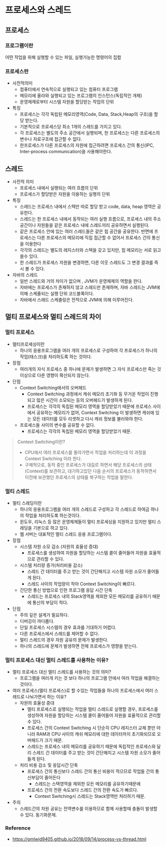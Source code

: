 # 프로세스와 스레드

## 프로세스

### 프로그램이란

어떤 작업을 위해 실행할 수 있는 파일, 실행가능한 명령어의 집합

### 프로세스란

* 사전적의미
  * 컴퓨터에서 연속적으로 실행되고 있는 컴퓨터 프로그램
  * 메모리에 올라와 실행되고 있는 프로그램의 인스턴스(독립적인 개체)
  * 운영체제로부터 시스템 자원을 할당받는 작업의 단위
* 특징
  * 프로세스는 각각 독립된 메모리영역(Code, Data, Stack,Heap의 구조)을 할당 받는다.
  * 기본적으로 프로세스당 최소 1개의 스레드를 가지고 있다.
  * 각 프로세스는 별도의 주소 공간에서 실행되며, 한 프로세스는 다른 프로세스의 변수나 자료구조에 접근할 수 없다.
  * 한프로세스가 다른 프로세스의 자원에 접근하려면 프로세스 간의 통신(IPC, Inter-process communication)을 사용해야한다. 





## 스레드

* 사전적 의미
  * 프로세스 내에서 실행되는 여러 흐름의 단위
  * 프로세스가 할당받은 자원을 이용하는 실행의 단위
* 특징
  * 스레드는 프로세스 내에서 스택만 따로 할당 받고 code, data, heap 영역은 공유한다.
  * 스레드는 한 프로세스 내에서 동작되는 여러 실행 흐름으로, 프로세스 내의 주소 공간이나 자원들을 같은 프로세스 내에 스레드끼리 공유하면서 실행된다.
  * 같은 프로세스 안에 있는 여러 스레드들은 같은 힙 공간을 공유한다. 반면에 프로세스는 다른 프로세스의 메모리에 직접 접근할 수 없어서 프로세스 간의 통신을 이용한다
  * 각각의 스레드는 별도의 레지스터와 스택을 갖고 있지만, 힙 메모리는 서로 읽고 쓸수 있다.
  * 한 스레드가 프로세스 자원을 변경하면, 다른 이웃 스레드도 그 변경 결과를 즉시 볼 수 있다.
* 자바의 스레드
  * 일반 스레드와 거의 차이가 없으며 , JVM가 운영체제의 역할을 한다.
  * 자바에는 프로세스가 존재하지 않고 스레드만 존재하며, 자바 스레드는 JVM에 의해 스케줄되는 실행 단위 코드블록이다.
  * 자바에서 스레드 스케줄링은 전적으로 JVM에 의해 이루어진다.



## 멀티 프로세스와 멀티 스레드의 차이

### 멀티 프로세스 

* 멀티프로세싱이란
  * 하나의 응용프로그램을 여러 개의 프로세스로 구성하여 각 프로세스가 하나의 작업(태스크)을 처리하도록 하는 것이다.
* 장점 
  * 여러개의 자식 프로세스 중 하나에 문제가 발생하면 그 자식 프로세스만 죽는 것 이상으로 다른 영향이 확산되지 않는다.
* 단점
  * Context Switching에서의 오버헤드
    * Context Switching 과정에서 캐쉬 메모리 초기화 등 무거운 작업이 진행되고 많은 시간이 소모되는 등의 오버헤드가 발생하게 된다.
    * 프로세스는 각각의 독립된 메모리 영역을 할당받았기 때문에 프로세스 사이에서 공유하는 메모리가 없어, Context Switching 이 발생하면 캐쉬에 있는 모든 데이터를 모두 리셋하고 다시 캐쉬 정보를 불러와야 한다.
  * 프로세스들 사이의 변수를 공유할 수 없다. 
    * 프로세스는 각각의 독립된 메모리 영역을 할당받았기 때문.

> Context Switching이란?
>
> * CPU에서 여러 프로세스를 돌아가면서 작업을 처리하는데 이 과정을 Context Switching 이라 한다.
> * 구체적으로, 동작 중인 프로세스가 대길르 하면서 해당 프로세스의 상태(Context)를 보관하고, 대기하고있던 다음 순서의 프로세스가 동작하면서 이전에 보관했던 프로세스의 상태를 복구하는 작업을 말한다.

### 멀티 스레드

* 멀티 스레딩이란
  * 하나의 응용프로그램을 여러 개의 스레드로 구성하고 각 스레드로 하여금 하나의 작업을 처리하도록 하는것이다.
  * 윈도우, 리눅스 등 많은 운영체제들이 멀티 프로세싱을 지원하고 있지만 멀티 스레딩을 기본으로 하고 있다.
  * 웹 서버는 대표적인 멀티 스레드 응용 프로그램이다.
* 장점
  * 시스템 자원 소모 감소 (자원의 효율성 증대)
    * 프로세스를 생성하여 자원을 할당하는 시스템 콜이 줄어들어 자원을 효율적으로 관리할 수 있다.
  * 시스템 처리량 증가(처리비용 감소)
    * 스레드 간 데이터를 주고 받는 것이 간단해지고 시스템 자원 소모가 줄어들게 된다.
    * 스레드 사이의 작업량이 작아 Context Switching이 빠르다.
  * 간단한 통신 방법으로 인한 프로그램 응답 시간 단축
    * 스레드는 프로세스 내의 Stack영역을 제외한 모든 메모리를 공유하기 때문에 통신의 부담이 적다.
* 단점 
  * 주의 깊은 설계가 필요하다.
  * 디버깅이 까다롭다. 
  * 단일 프로세스 시스템의 경우 효과를 기대하기 어렵다.
  * 다른 프로세스에서 스레드를 제어할 수 없다.
  * 멀티 스레드의 경우 자원 공유의 문제가 발생한다.
  * 하나의 스레드에 문제가 발생하면 전체 프로세스가 영향을 받는다.



### 멀티 프로세스 대신 멀티 스레드를 사용하는 이유?

* 멀티 프로세스 대신 멀티 스레드를 사용하는 것의 의미?
  * 프로그램을 여러개 키는 것 보다 하나의 프로그램 안에서 여러 작업을 해결하는 것이다.
* 여러 프로세스(멀티 프로세스)로 할 수있는 작업들을 하나의 프로세스에서 여러 스레드로 나눠가면서 하는 이유?
  * 자원의 효율성 증대
    * 멀티 프로세스로 실행되는 작업을 멀티 스레드로 실행할 경우, 프로세스를 생성하여 자원을 할당하는 시스템 콜이 줄어들어 자원을 효율적으로 관리할 수 있다.
    * 프로세스 간의 Context Switching 시 단순히 CPU 레지스터 교체 뿐만 아니라 RAM과 CPU 사이의 캐쉬 메모리에 대한 데이터까지 초기화되므로 오버헤드가 크기 때문.
    * 스레드는 프로세스 내의 메모리를 공유하기 때문에 독립적인 프로세스와 달리 스레드 간 데이터를 주고 받는 것이 간단해지고 시스템 자원 소모가 줄어들게 된다.
  * 처리 비용 감소 및 응답시간 단축
    * 프로세스 간의 통신보다 스레드 간의 통신 비용이 적으므로 작업들 간의 통신부담이 줄어든다
      * 스레드는 스택영역을 제외한 모든 메모리를 공유하기때문에
    * 프로세스 간의 전환 속도보다 스레드 간의 전환 속도가 빠르다.
      * Context Switching시 스레드는 Stack영역만 처리하기 때문.
* 주의
  * 스레드간의 자원 공유는 전역변수를 이용하므로 함께 사용할때 충돌이 발생할 수 있다. 동기화문제.



### Reference

* https://gmlwjd9405.github.io/2018/09/14/process-vs-thread.html

